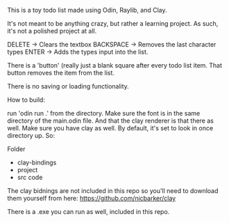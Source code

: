 This is a toy todo list made using Odin, Raylib, and Clay. 

It's not meant to be anything crazy, but rather a learning project. As such, it's not a polished project at all. 

DELETE -> Clears the textbox
BACKSPACE -> Removes the last character types
ENTER -> Adds the types input into the list. 

There is a 'button' (really just a blank square after every todo list item. That button removes the item from the list. 

There is no saving or loading functionality.


How to build:

run 'odin run .' from the directory. Make sure the font is in the same directory of the main.odin file. And that the clay renderer is that there as well. 
Make sure you have clay as well. By default, it's set to look in once directory up. So:

Folder
- clay-bindings
- project
-   src code

The clay bidnings are not included in this repo so you'll need to download them yourself from here:  https://github.com/nicbarker/clay

There is a .exe you can run as well, included in this repo. 
